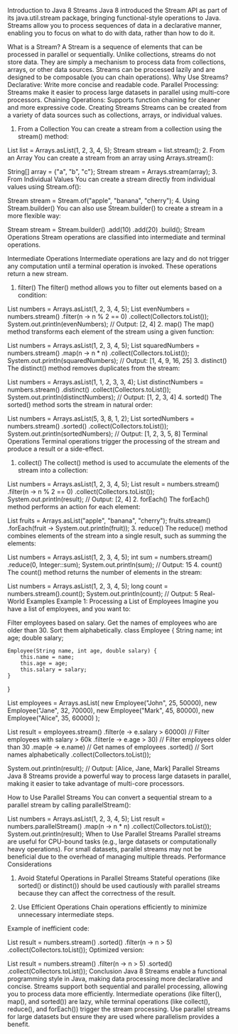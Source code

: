 Introduction to Java 8 Streams
Java 8 introduced the Stream API as part of its java.util.stream package, bringing functional-style operations to Java. Streams allow you to process sequences of data in a declarative manner, enabling you to focus on what to do with data, rather than how to do it.

What is a Stream?
A Stream is a sequence of elements that can be processed in parallel or sequentially.
Unlike collections, streams do not store data. They are simply a mechanism to process data from collections, arrays, or other data sources.
Streams can be processed lazily and are designed to be composable (you can chain operations).
Why Use Streams?
Declarative: Write more concise and readable code.
Parallel Processing: Streams make it easier to process large datasets in parallel using multi-core processors.
Chaining Operations: Supports function chaining for cleaner and more expressive code.
Creating Streams
Streams can be created from a variety of data sources such as collections, arrays, or individual values.

1. From a Collection
You can create a stream from a collection using the stream() method:

List<Integer> list = Arrays.asList(1, 2, 3, 4, 5);
Stream<Integer> stream = list.stream();
2. From an Array
You can create a stream from an array using Arrays.stream():

String[] array = {"a", "b", "c"};
Stream<String> stream = Arrays.stream(array);
3. From Individual Values
You can create a stream directly from individual values using Stream.of():

Stream<String> stream = Stream.of("apple", "banana", "cherry");
4. Using Stream.builder()
You can also use Stream.builder() to create a stream in a more flexible way:

Stream<Integer> stream = Stream.<Integer>builder()
    .add(10)
    .add(20)
    .build();
Stream Operations
Stream operations are classified into intermediate and terminal operations.

Intermediate Operations
Intermediate operations are lazy and do not trigger any computation until a terminal operation is invoked. These operations return a new stream.

1. filter()
The filter() method allows you to filter out elements based on a condition:

List<Integer> numbers = Arrays.asList(1, 2, 3, 4, 5);
List<Integer> evenNumbers = numbers.stream()
                                   .filter(n -> n % 2 == 0)
                                   .collect(Collectors.toList());
System.out.println(evenNumbers);  // Output: [2, 4]
2. map()
The map() method transforms each element of the stream using a given function:

List<Integer> numbers = Arrays.asList(1, 2, 3, 4, 5);
List<Integer> squaredNumbers = numbers.stream()
                                       .map(n -> n * n)
                                       .collect(Collectors.toList());
System.out.println(squaredNumbers);  // Output: [1, 4, 9, 16, 25]
3. distinct()
The distinct() method removes duplicates from the stream:

List<Integer> numbers = Arrays.asList(1, 1, 2, 3, 3, 4);
List<Integer> distinctNumbers = numbers.stream()
                                       .distinct()
                                       .collect(Collectors.toList());
System.out.println(distinctNumbers);  // Output: [1, 2, 3, 4]
4. sorted()
The sorted() method sorts the stream in natural order:

List<Integer> numbers = Arrays.asList(5, 3, 8, 1, 2);
List<Integer> sortedNumbers = numbers.stream()
                                     .sorted()
                                     .collect(Collectors.toList());
System.out.println(sortedNumbers);  // Output: [1, 2, 3, 5, 8]
Terminal Operations
Terminal operations trigger the processing of the stream and produce a result or a side-effect.

1. collect()
The collect() method is used to accumulate the elements of the stream into a collection:

List<Integer> numbers = Arrays.asList(1, 2, 3, 4, 5);
List<Integer> result = numbers.stream()
                              .filter(n -> n % 2 == 0)
                              .collect(Collectors.toList());
System.out.println(result);  // Output: [2, 4]
2. forEach()
The forEach() method performs an action for each element:

List<String> fruits = Arrays.asList("apple", "banana", "cherry");
fruits.stream()
      .forEach(fruit -> System.out.println(fruit));
3. reduce()
The reduce() method combines elements of the stream into a single result, such as summing the elements:

List<Integer> numbers = Arrays.asList(1, 2, 3, 4, 5);
int sum = numbers.stream()
                 .reduce(0, Integer::sum);
System.out.println(sum);  // Output: 15
4. count()
The count() method returns the number of elements in the stream:

List<Integer> numbers = Arrays.asList(1, 2, 3, 4, 5);
long count = numbers.stream().count();
System.out.println(count);  // Output: 5
Real-World Examples
Example 1: Processing a List of Employees
Imagine you have a list of employees, and you want to:

Filter employees based on salary.
Get the names of employees who are older than 30.
Sort them alphabetically.
class Employee {
    String name;
    int age;
    double salary;

    Employee(String name, int age, double salary) {
        this.name = name;
        this.age = age;
        this.salary = salary;
    }
}

List<Employee> employees = Arrays.asList(
    new Employee("John", 25, 50000),
    new Employee("Jane", 32, 70000),
    new Employee("Mark", 45, 80000),
    new Employee("Alice", 35, 60000)
);

List<String> result = employees.stream()
    .filter(e -> e.salary > 60000)  // Filter employees with salary > 60k
    .filter(e -> e.age > 30)        // Filter employees older than 30
    .map(e -> e.name)               // Get names of employees
    .sorted()                       // Sort names alphabetically
    .collect(Collectors.toList());

System.out.println(result);  // Output: [Alice, Jane, Mark]
Parallel Streams
Java 8 Streams provide a powerful way to process large datasets in parallel, making it easier to take advantage of multi-core processors.

How to Use Parallel Streams
You can convert a sequential stream to a parallel stream by calling parallelStream():

List<Integer> numbers = Arrays.asList(1, 2, 3, 4, 5);
List<Integer> result = numbers.parallelStream()
                               .map(n -> n * n)
                               .collect(Collectors.toList());
System.out.println(result);
When to Use Parallel Streams
Parallel streams are useful for CPU-bound tasks (e.g., large datasets or computationally heavy operations).
For small datasets, parallel streams may not be beneficial due to the overhead of managing multiple threads.
Performance Considerations
1. Avoid Stateful Operations in Parallel Streams
Stateful operations (like sorted() or distinct()) should be used cautiously with parallel streams because they can affect the correctness of the result.

2. Use Efficient Operations
Chain operations efficiently to minimize unnecessary intermediate steps.

Example of inefficient code:

List<Integer> result = numbers.stream()
    .sorted()
    .filter(n -> n > 5)
    .collect(Collectors.toList());
Optimized version:

List<Integer> result = numbers.stream()
    .filter(n -> n > 5)
    .sorted()
    .collect(Collectors.toList());
Conclusion
Java 8 Streams enable a functional programming style in Java, making data processing more declarative and concise.
Streams support both sequential and parallel processing, allowing you to process data more efficiently.
Intermediate operations (like filter(), map(), and sorted()) are lazy, while terminal operations (like collect(), reduce(), and forEach()) trigger the stream processing.
Use parallel streams for large datasets but ensure they are used where parallelism provides a benefit.
